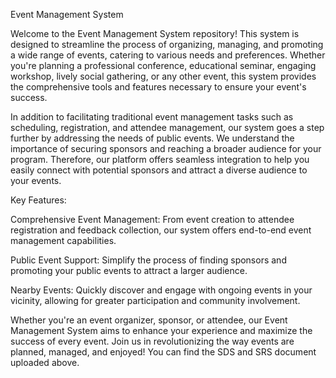 Event Management System

Welcome to the Event Management System repository! This system is designed to streamline the process of organizing, managing, and promoting a wide range of events, catering to various needs and preferences. Whether you're planning a professional conference, educational seminar, engaging workshop, lively social gathering, or any other event, this system provides the comprehensive tools and features necessary to ensure your event's success. 

In addition to facilitating traditional event management tasks such as scheduling, registration, and attendee management, our system goes a step further by addressing the needs of public events. We understand the importance of securing sponsors and reaching a broader audience for your program. Therefore, our platform offers seamless integration to help you easily connect with potential sponsors and attract a diverse audience to your events.

Key Features:

Comprehensive Event Management: From event creation to attendee registration and feedback collection, our system offers end-to-end event management capabilities.

Public Event Support: Simplify the process of finding sponsors and promoting your public events to attract a larger audience.

Nearby Events: Quickly discover and engage with ongoing events in your vicinity, allowing for greater participation and community involvement.

Whether you're an event organizer, sponsor, or attendee, our Event Management System aims to enhance your experience and maximize the success of every event. Join us in revolutionizing the way events are planned, managed, and enjoyed!
You can find the SDS and SRS document uploaded above.
